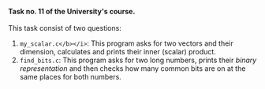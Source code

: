 <b>Task no. 11 of the University's course.</b><br><br>
This task consist of two questions:
1. `my_scalar.c</b></i>`: This program asks for two vectors and their dimension, calculates and prints their inner (scalar) product.
2. `find_bits.c`: This program asks for two long numbers, prints their <i>binary representation</i> and then checks how many common bits are on at the same places for both numbers.
